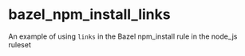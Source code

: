 # bazel_npm_install_links
An example of using `links` in the Bazel npm_install rule in the node_js ruleset
